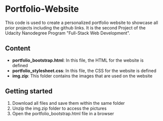 # Portfolio-Website
This code is used to create a personalized portfolio website to showcase all prior projects including the github links. It is the second Project of the Udacity Nanodegree Program "Full-Stack Web Development".

## Content
* **portfolio_bootstrap.html**: In this file, the HTML for the website is defined
* **portfolio_stylesheet.css**: In this file, the CSS for the website is defined
* **img.zip**: This folder contains the images that are used on the website

## Getting started

1. Download all files and save them within the same folder
2. Unzip the img.zip folder to access the pictures
3. Open the portfolio_bootstrap.html file in a browser
